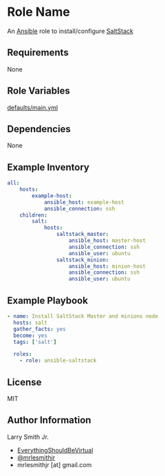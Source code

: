 # Role Name

An [Ansible](https://www.ansible.com) role to install/configure [SaltStack](https://saltstack.com/)

## Requirements

None

## Role Variables

[defaults/main.yml](defaults/main.yml)

## Dependencies

None

## Example Inventory

```yaml
all:
    hosts:
        example-host:
            ansible_host: example-host
            ansible_connection: ssh
    children:
        salt:
            hosts:
                saltstack_master:
                    ansible_host: master-host
                    ansible_connection: ssh
                    ansible_user: ubuntu
                saltstack_minion:
                    ansible_host: minion-host
                    ansible_connection: ssh
                    ansible_user: ubuntu
```

## Example Playbook

```yaml
- name: Install SaltStack Master and minions node
  hosts: salt
  gather_facts: yes
  become: yes
  tags: ['salt']

  roles:
    - role: ansible-saltstack
```


## License

MIT

## Author Information

Larry Smith Jr.

-   [EverythingShouldBeVirtual](http://everythingshouldbevirtual.com)
-   [@mrlesmithjr](https://twitter.com/mrlesmithjr)
-   mrlesmithjr [at] gmail.com
